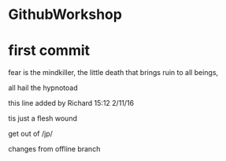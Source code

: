# GithubWorkshop
# first commit
fear is the mindkiller, the little death that brings ruin to all beings,

all hail the hypnotoad

this line added by Richard 15:12 2/11/16


tis just a flesh wound

get out of /jp/

changes from offline branch 